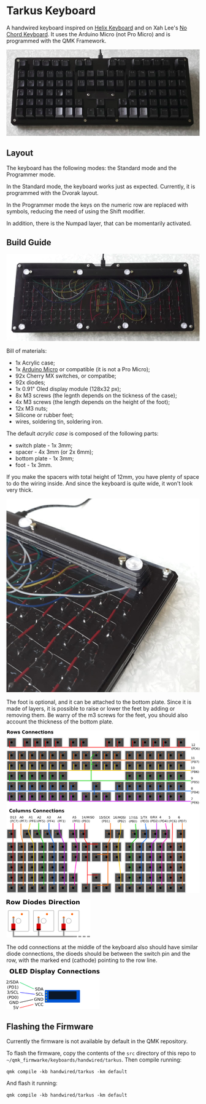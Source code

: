 # Tarkus Keyboard

A handwired keyboard inspired on [Helix Keyboard](https://github.com/MakotoKurauchi/helix)
and on Xah Lee's [No Chord Keyboard](http://xahlee.info/comp/ultimate_keyboard_layout.html).
It uses the Arduino Micro (not Pro Micro) and is programmed with the QMK Framework.

![Photo](media/picture.png)

## Layout

The keyboard has the following modes: the Standard mode and the Programmer mode.

In the Standard mode, the keyboard works just as expected. Currently, it is
programmed with the Dvorak layout.

In the Programmer mode the keys on the numeric row are replaced with symbols,
reducing the need of using the Shift modifier.

In addition, there is the Numpad layer, that can be momentarily activated.

## Build Guide

![Photo](media/picture-bottom.png)

Bill of materials:

* 1x Acrylic case;
* 1x [Arduino Micro](https://store.arduino.cc/usa/arduino-micro) or compatible (it is not a Pro Micro);
* 92x Cherry MX switches, or compatibe;
* 92x diodes;
* 1x 0.91" Oled display module (128x32 px);
* 8x M3 screws (the legnth depends on the tickness of the case);
* 4x M3 screws (the length depends on the height of the foot);
* 12x M3 nuts;
* Silicone or rubber feet;
* wires, soldering tin, soldering iron.

The default *acrylic case* is composed of the following parts:

* switch plate - 1x 3mm;
* spacer - 4x 3mm (or 2x 6mm);
* bottom plate - 1x 3mm;
* foot - 1x 3mm.

If you make the spacers with total height of 12mm, you have plenty of space to
do the wiring inside. And since the keyboard is quite wide, it won't look very
thick.

![Photo](media/picture-foot.png)

The foot is optional, and it can be attached to the bottom plate. Since it is
made of layers, it is possible to raise or lower the feet by adding or removing
them. Be warry of the m3 screws for the feet, you should also account the
thickness of the bottom plate.

![Wiring Diagram](media/wires.png)

![Photo](media/diodes.png)

The odd connections at the middle of the keyboard also should have similar diode
connections, the dioeds should be between the switch pin and the row, with the
marked end (cathode) pointing to the row line.

![Oled](media/oled.png)

## Flashing the Firmware

Currently the firmware is not available by default in the QMK repository.

To flash the firmware, copy the contents of the `src` directory of this repo
to `~/qmk_firmwarke/keyboards/handwired/tarkus`. Then compile running:

    qmk compile -kb handwired/tarkus -km default

And flash it running:

    qmk compile -kb handwired/tarkus -km default
